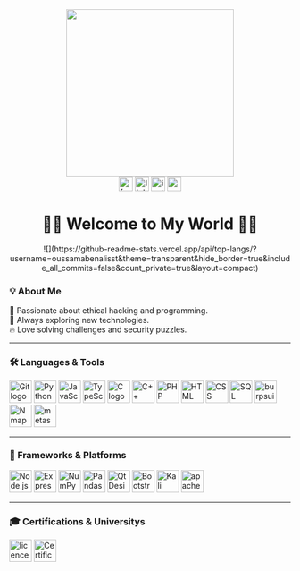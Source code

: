 <div align="center"><img height="300" src="https://media4.giphy.com/media/v1.Y2lkPTc5MGI3NjExMGVuYThjN3JwZmxkenp0MGprMzFtdm1nMmlpaXFhY3F1d2IycjlyMiZlcD12MV9pbnRlcm5hbF9naWZfYnlfaWQmY3Q9Zw/DqiMTFxiXx0VaVZQbF/giphy.gif"  /></div>
<div align="center">
  <a href="https://www.facebook.com/oussama.benali.1656/"><img src="https://img.shields.io/static/v1?message=Facebook&logo=facebook&label=&color=1877F2&logoColor=white&labelColor=&style=for-the-badge" height="25" alt="facebook logo" /></a>
  <a href="https://www.linkedin.com/in/oussama-benali-ob/"><img src="https://img.shields.io/static/v1?message=LinkedIn&logo=linkedin&label=&color=0077B5&logoColor=white&labelColor=&style=for-the-badge" height="25" alt="linkedin logo" /></a>
  <a href="https://www.instagram.com/oussama.benali.oussal/"><img src="https://img.shields.io/static/v1?message=Instagram&logo=instagram&label=&color=E4405F&logoColor=white&labelColor=&style=for-the-badge" height="25" alt="instagram logo" /></a>
  <a href="http://oussamabenalitn.great-site.net/oussama%20%20benali.html"><img src="https://img.shields.io/static/v1?message=Website&logo=internet-explorer&label=&color=000000&logoColor=white&labelColor=&style=for-the-badge" height="25" alt="website logo" /></a>
</div>
<h1 align="center">👨‍💻 Welcome to My World 👨‍💻</h1>
<div align="center"  > ![](https://github-readme-stats.vercel.app/api/top-langs/?username=oussamabenalisst&theme=transparent&hide_border=true&include_all_commits=false&count_private=true&layout=compact) </div>
<h3 align="left">💡 About Me</h3>
<p align="left">
  🚀 Passionate about ethical hacking and programming.<br>
  🎯 Always exploring new technologies.<br>
  🔥 Love solving challenges and security puzzles.<br>
</p>

---

<h3 align="left">🛠 Languages & Tools</h3>
<div align="left">
  <img src="https://cdn.jsdelivr.net/gh/devicons/devicon/icons/git/git-original.svg" height="40" alt="Git logo" />
  <img src="https://cdn.jsdelivr.net/gh/devicons/devicon/icons/python/python-original.svg" height="40" alt="Python logo" />
  <img src="https://cdn.jsdelivr.net/gh/devicons/devicon/icons/javascript/javascript-original.svg" height="40" alt="JavaScript logo" />
  <img src="https://img.icons8.com/?id=nCj4PvnCO0tZ&format=png&color=000000" height="40" alt="TypeScript logo" />
  <img src="https://cdn.jsdelivr.net/gh/devicons/devicon/icons/c/c-original.svg" height="40" alt="C logo" />
  <img src="https://cdn.jsdelivr.net/gh/devicons/devicon/icons/cplusplus/cplusplus-original.svg" height="40" alt="C++ logo" />
  <img src="https://cdn.jsdelivr.net/gh/devicons/devicon/icons/php/php-original.svg" height="40" alt="PHP logo" />
  <img src="https://cdn.jsdelivr.net/gh/devicons/devicon/icons/html5/html5-original.svg" height="40" alt="HTML logo" />
  <img src="https://cdn.jsdelivr.net/gh/devicons/devicon/icons/css3/css3-original.svg" height="40" alt="CSS logo" />
  <img src="https://upload.wikimedia.org/wikipedia/commons/thumb/d/d7/Sql_data_base_with_logo.svg/250px-Sql_data_base_with_logo.svg.png" height="40" alt="SQL logo" />
  <img src="https://www.kali.org/images/tool-logo-burp.svg" height="40" alt="burpsuite logo" />
  <img src="https://www.kali.org/images/tool-logo-nmap.svg" height="40" alt="Nmap logo" />
  <img src="https://www.kali.org/images/tool-logo-metasploit.svg" height="40" alt="metasploit logo" />

</div>

---

<h3 align="left">🚀 Frameworks & Platforms</h3>
<div align="left">
  <img src="https://cdn.jsdelivr.net/gh/devicons/devicon/icons/nodejs/nodejs-original.svg" height="40" alt="Node.js logo" />
  <img src="https://cdn.jsdelivr.net/gh/devicons/devicon/icons/express/express-original.svg" height="40" alt="Express.js logo" />
  <img src="https://cdn.jsdelivr.net/gh/devicons/devicon/icons/numpy/numpy-original.svg" height="40" alt="NumPy logo" />
  <img src="https://cdn.jsdelivr.net/gh/devicons/devicon/icons/pandas/pandas-original.svg" height="40" alt="Pandas logo" />
  <img src="https://cdn.jsdelivr.net/gh/devicons/devicon/icons/qt/qt-original.svg" height="40" alt="Qt Designer logo" />
  <img src="https://icons.getbootstrap.com/assets/img/icons-hero.png" height="40" alt="Bootstrap logo" />
  <img src="https://www.kali.org/images/kali-logo.svg" height="40" alt="Kali Linux logo" />
  <img src="https://upload.wikimedia.org/wikipedia/commons/thumb/7/7e/Apache_Feather_Logo.svg/1200px-Apache_Feather_Logo.svg.png" height="40" alt="apache logo" />
</div>

---

<h3 align="left">🎓 Certifications & Universitys</h3>
<div align="left">
   <a href="https://iteam-univ.tn/"><img src="https://iteam-univ.tn/wp-content/uploads/2020/07/cropped-Logo_iTeamUniversity-150x50.png" height="40"  alt="licence-en-genie-logiciel 1GL" /></a>
  <a href="https://www.credly.com/badges/1ed1492a-48cd-4eb1-b4cd-95f033b856c8/public_url"><img src="https://images.credly.com/images/68c0b94d-f6ac-40b1-a0e0-921439eb092e/image.png" height="40"  alt="Certification python level1 cisco Badge" /></a>
</div>




